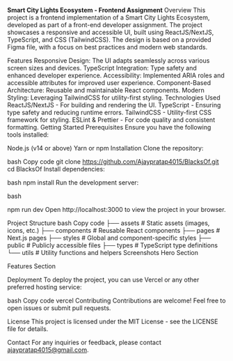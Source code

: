 **Smart City Lights Ecosystem - Frontend Assignment**
Overview
This project is a frontend implementation of a Smart City Lights Ecosystem, developed as part of a front-end developer assignment. The project showcases a responsive and accessible UI, built using ReactJS/NextJS, TypeScript, and CSS (TailwindCSS). The design is based on a provided Figma file, with a focus on best practices and modern web standards.

Features
Responsive Design: The UI adapts seamlessly across various screen sizes and devices.
TypeScript Integration: Type safety and enhanced developer experience.
Accessibility: Implemented ARIA roles and accessible attributes for improved user experience.
Component-Based Architecture: Reusable and maintainable React components.
Modern Styling: Leveraging TailwindCSS for utility-first styling.
Technologies Used
ReactJS/NextJS - For building and rendering the UI.
TypeScript - Ensuring type safety and reducing runtime errors.
TailwindCSS - Utility-first CSS framework for styling.
ESLint & Prettier - For code quality and consistent formatting.
Getting Started
Prerequisites
Ensure you have the following tools installed:

Node.js (v14 or above)
Yarn or npm
Installation
Clone the repository:

bash
Copy code
git clone https://github.com/Ajaypratap4015/BlacksOf.git
cd BlacksOf
Install dependencies:



bash
npm install
Run the development server:


bash

npm run dev
Open http://localhost:3000 to view the project in your browser.

Project Structure
bash
Copy code
├── assets           # Static assets (images, icons, etc.)
├── components       # Reusable React components
├── pages            # Next.js pages
├── styles           # Global and component-specific styles
├── public           # Publicly accessible files
├── types            # TypeScript type definitions
└── utils            # Utility functions and helpers
Screenshots
Hero Section

Features Section

Deployment
To deploy the project, you can use Vercel or any other preferred hosting service:

bash
Copy code
vercel
Contributing
Contributions are welcome! Feel free to open issues or submit pull requests.

License
This project is licensed under the MIT License - see the LICENSE file for details.

Contact
For any inquiries or feedback, please contact ajaypratap4015@gmail.com.
